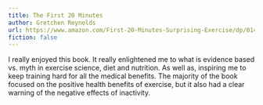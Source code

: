 ```yaml
---
title: The First 20 Minutes
author: Gretchen Reynolds
url: https://www.amazon.com/First-20-Minutes-Surprising-Exercise/dp/0142196754
fiction: false
---
```


I really enjoyed this book. It really enlightened me to what is evidence based vs. myth in exercise science, diet and nutrition. As well as, inspiring me to keep training hard for all the medical benefits. The majority of the book focused on the positive health benefits of exercise, but it also had a clear warning  of the negative effects of inactivity.
